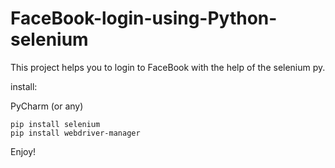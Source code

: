 # FaceBook-login-using-Python-selenium
This project helps you to login to FaceBook with the help of the selenium py. 

install:

PyCharm (or any)

```
pip install selenium
pip install webdriver-manager
```

Enjoy!
